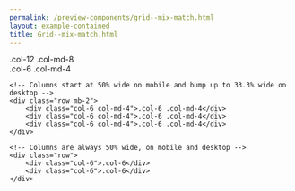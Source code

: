 ```yaml
--- 
permalink: /preview-components/grid--mix-match.html
layout: example-contained 
title: Grid--mix-match.html
---
```

<div class="container w-percent-100">
    <!-- Stack the columns on mobile by making one full-width and the other half-width -->
    <div class="row mb-2">
        <div class="col-12 col-md-8">.col-12 .col-md-8</div>
        <div class="col-6 col-md-4">.col-6 .col-md-4</div>
    </div>

    <!-- Columns start at 50% wide on mobile and bump up to 33.3% wide on desktop -->
    <div class="row mb-2">
        <div class="col-6 col-md-4">.col-6 .col-md-4</div>
        <div class="col-6 col-md-4">.col-6 .col-md-4</div>
        <div class="col-6 col-md-4">.col-6 .col-md-4</div>
    </div>

    <!-- Columns are always 50% wide, on mobile and desktop -->
    <div class="row">
        <div class="col-6">.col-6</div>
        <div class="col-6">.col-6</div>
    </div>
</div>